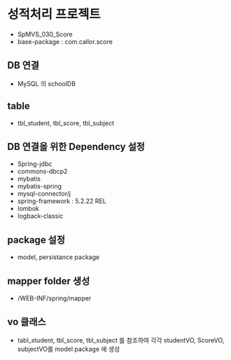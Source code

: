 # 성적처리 프로젝트
* SpMVS_030_Score
* base-package : com.callor.score

## DB 연결
* MySQL 의 schoolDB

## table
* tbl_student, tbl_score, tbl_subject

## DB 연결을 위한 Dependency 설정
* Spring-jdbc
* commons-dbcp2
* mybatis
* mybatis-spring
* mysql-connector/j
* spring-framework : 5.2.22 REL
* lombok
* logback-classic

## package 설정
* model, persistance package

## mapper folder 생성
* /WEB-INF/spring/mapper


## vo 클래스
* tabl_student, tbl_score, tbl_subject 를
참조하여 각각 studentVO, ScoreVO, subjectVO를 model package 에 생성
